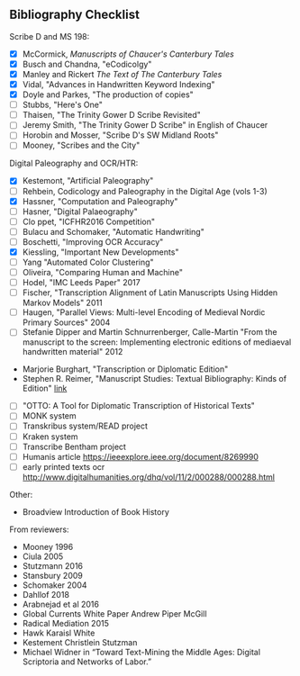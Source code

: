 ## Bibliography Checklist

Scribe D and MS 198:

- [x] McCormick, _Manuscripts of Chaucer's Canterbury Tales_   
- [x] Busch and Chandna, "eCodicolgy"
- [x] Manley and Rickert _The Text of The Canterbury Tales_  
- [x] Vidal, "Advances in Handwritten Keyword Indexing"  
- [x] Doyle and Parkes, "The production of copies"  
- [ ] Stubbs, "Here's One"
- [ ] Thaisen, "The Trinity Gower D Scribe Revisited"
- [ ] Jeremy Smith, "The Trinity Gower D Scribe" in English of Chaucer
- [ ] Horobin and Mosser, "Scribe D's SW Midland Roots"
- [ ] Mooney, "Scribes and the City"

Digital Paleography and OCR/HTR:

- [x] Kestemont, "Artificial Paleography"
- [ ] Rehbein, Codicology and Paleography in the Digital Age (vols 1-3)
- [x] Hassner, "Computation and Paleography"
- [ ] Hasner, "Digital Palaeography"
- [ ] Clo ppet, "ICFHR2016 Competition"
- [ ] Bulacu and Schomaker, "Automatic Handwriting"
- [ ] Boschetti, "Improving OCR Accuracy"
- [x] Kiessling, "Important New Developments"
- [ ] Yang "Automated Color Clustering"
- [ ] Oliveira, "Comparing Human and Machine"
- [ ] Hodel, "IMC Leeds Paper" 2017
- [ ] Fischer, "Transcription Alignment of Latin Manuscripts Using
Hidden Markov Models" 2011
- [ ] Haugen, "Parallel Views: Multi-level Encoding of Medieval Nordic Primary Sources" 2004
- [ ] Stefanie Dipper and Martin Schnurrenberger, Calle-Martin "From the manuscript to the screen: Implementing electronic editions of mediaeval handwritten material" 2012
- Marjorie Burghart, "Transcription or Diplomatic Edition"
- Stephen R. Reimer, "Manuscript Studies: Textual Bibliography: Kinds of Edition" [link](https://sites.ualberta.ca/~sreimer/ms-course/course/editns.htm)
- [ ] "OTTO: A Tool for Diplomatic Transcription of Historical Texts"
- [ ] MONK system
- [ ] Transkribus system/READ project
- [ ] Kraken system  
- [ ] Transcribe Bentham project
- [ ] Humanis article https://ieeexplore.ieee.org/document/8269990
- [ ] early printed texts ocr http://www.digitalhumanities.org/dhq/vol/11/2/000288/000288.html

Other:

- Broadview Introduction of Book History

From reviewers:

- Mooney 1996
- Ciula 2005
- Stutzmann 2016
- Stansbury 2009
- Schomaker 2004
- Dahllof 2018
- Arabnejad et al 2016
- Global Currents White Paper Andrew Piper McGill
- Radical Mediation 2015
- Hawk Karaisl White
- Kestement Christlein Stutzman
- Michael Widner in “Toward Text-Mining the Middle Ages: Digital Scriptoria and Networks of Labor.”
